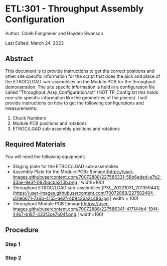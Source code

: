 # ETL:301 - Throughput Assembly Configuration

Author: Caleb Fangmeier and Hayden Swanson

Last Edited: March 24, 2023

## Abstract
This document is to provide instructions to get the correct positions and other site specific information for the script that does the pick and place of the ETROC/LGAD sub-assemblies on the Module PCB for the throughput demonstration. The site specifc information is held in a configuration file called "Throughput_Assy_Configuration.txt" (NOT TP_Config.txt this holds non-site specific information like the geometries of the pieces). I will provide instructions on how to get the following configurations and measurements:

1. Chuck Numbers
2. Module PCB positions and rotations
3. ETROC/LGAD sub-assembly positions and rotations

## Required Materials

You will need the following equipment:
- Staging plate for the ETROC/LGAD sub-assemblies
- Assembly Plate for the Module PCBs
![image](https://user-images.githubusercontent.com/70072888/227585331-58b6eded-a7b2-43ae-8e3f-092bacba310b.png | width=100)
- Throughput ETROC/LGAD sub-assemblies![PXL_20221031_201359441](https://user-images.githubusercontent.com/70072888/227582484-cb1e6671-7a6b-4155-ae2f-4b942da2c486.jpg | width = 100)
- Throughput Module PCB ![image](https://user-images.githubusercontent.com/70072888/227586341-417144b4-194f-44b7-b187-433f3ce7b04f.png | width=100)


## Procedure

### Step 1

### Step 2
